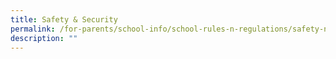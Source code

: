 ```yaml
---
title: Safety & Security
permalink: /for-parents/school-info/school-rules-n-regulations/safety-n-security/
description: ""
---
```

